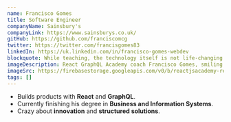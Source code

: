 ```yaml
---
name: Francisco Gomes
title: Software Engineer
companyName: Sainsbury's
companyLink: https://www.sainsburys.co.uk/
gitHub: https://github.com/franciscomcg
twitter: https://twitter.com/francisgomes83
linkedIn: https://uk.linkedin.com/in/francisco-gomes-webdev
blockquote: While teaching, the technology itself is not life-changing. It's the passion and commitment.
imageDescription: React GraphQL Academy coach Francisco Gomes, smiling in vineyard
imageSrc: https://firebasestorage.googleapis.com/v0/b/reactjsacademy-react.appspot.com/o/coach_profile_images%2FFrancisco-photo%20(1).jpg?alt=media
tags: []
---
```


- Builds products with **React** and
  **GraphQL**.
- Currently finishing his degree in
  **Business and Information Systems**.
- Crazy about **innovation** and
  **structured solutions**.
